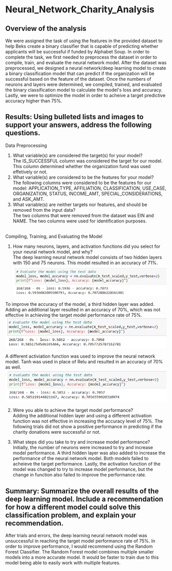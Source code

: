 # Neural_Network_Charity_Analysis

## Overview of the analysis
We were assigned the task of using the features in the provided dataset to help Beks create a binary classifier that is capable of predicting whether applicants will be successful if funded by Alphabet Soup. In order to complete the task, we first needed to preprocess the dataset in order to compile, train, and evaluate the neural network model. After the dataset was preprocessed, we designed a neural network/deep learning model to create a binary classification model that can predict if the organization will be successful based on the feature of the dataset. Once the numbers of neurons and layers were determined, we compiled, trained, and evaluated the binary classification model to calculate the model's loss and accuracy. Lastly, we were to optimize the model in order to acheive a target predictive accuracy higher than 75%. 

## Results: Using bulleted lists and images to support your answers, address the following questions.
Data Preprocessing</br>
1. What variable(s) are considered the target(s) for your model?</br>
The IS_SUCCESSFUL column was considered the target for our model. This column determined whether the organization fund was used effetively or not. 
2. What variable(s) are considered to be the features for your model? </br>
The following columns were considered to be the features for our model: APPLICATION_TYPE, AFFILIATION, CLASSIFICATION, USE_CASE, ORGANIZATION, STATUS, INCOME_AMT, SPECIAL_CONSIDERATIONS, and ASK_AMT. 
3. What variable(s) are neither targets nor features, and should be removed from the input data?</br>
The two columns that were removed from the dataset was EIN and NAME. The two columns were used for identification purposes. </br></br>

Compiling, Training, and Evaluating the Model
1. How many neurons, layers, and activation functions did you select for your neural network model, and why?</br>
The deep learning neural network model consists of two hidden layers with 150 and 75 neurons. This model resulted in an accuracy of 71%.</br>
![deeplearning_evaluation](https://github.com/echuung94/Neural_Network_Charity_Analysis/blob/main/Resources/deeplearning_evaluation.png)</br>

To improve the accuracy of the model, a third hidden layer was added. Adding an additional layer resulted in an accuracy of 70%, which was not effective in achieving the target model performance rate of 75%. </br>
![thirdlayer_evaluation](https://github.com/echuung94/Neural_Network_Charity_Analysis/blob/main/Resources/thirdlayer_evaluation.png)</br>

A different activiation function was used to improve the neural network model. Tanh was used in place of Relu and resulted in an accuracy of 70% as well. </br>
![tanh_evaluation](https://github.com/echuung94/Neural_Network_Charity_Analysis/blob/main/Resources/tanh_evaluation.png)</br>

2. Were you able to achieve the target model performance?</br>
Adding the additional hidden layer and using a different activation function was not effective in increasing the accuracy level of 75%. The following trials did not show a positive performance in predicting if the charity donations were successful or not. </br>

3. What steps did you take to try and increase model performance?</br>
Initially, the number of neurons were increased to try and increase model performance. A third hidden layer was also added to increase the performance of the neural network model. Both models failed to acheieve the target performance. Lastly, the activation function of the model was changed to try to increase model performance, but the change in function also failed to improve the performance rate. 

## Summary: Summarize the overall results of the deep learning model. Include a recommendation for how a different model could solve this classification problem, and explain your recommendation.
After trials and errors, the deep learning neural network model was unsuccessful in reaching the target model performance rate of 75%. In order to improve performance, I would recommend using the Random Forest Classifier. The Random Forest model combines multiple smaller models into a more accurate model. It would be faster to train due to this model being able to easily work with multiple features. 
